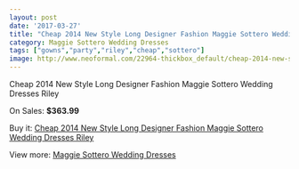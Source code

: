 ```yaml
---
layout: post
date: '2017-03-27'
title: "Cheap 2014 New Style Long Designer Fashion Maggie Sottero Wedding Dresses Riley"
category: Maggie Sottero Wedding Dresses
tags: ["gowns","party","riley","cheap","sottero"]
image: http://www.neoformal.com/22964-thickbox_default/cheap-2014-new-style-long-designer-fashion-maggie-sottero-wedding-dresses-riley.jpg
---
```

Cheap 2014 New Style Long Designer Fashion Maggie Sottero Wedding Dresses Riley

On Sales: **$363.99**
<a href="https://www.neoformal.com/en/maggie-sottero-wedding-dresses-2014/7649-cheap-2014-new-style-long-designer-fashion-maggie-sottero-wedding-dresses-riley.html"><amp-img layout="responsive" width="600" height="600" src="//www.neoformal.com/22964-thickbox_default/cheap-2014-new-style-long-designer-fashion-maggie-sottero-wedding-dresses-riley.jpg" alt="Cheap 2014 New Style Long Designer Fashion Maggie Sottero Wedding Dresses Riley 0" /></a>
<a href="https://www.neoformal.com/en/maggie-sottero-wedding-dresses-2014/7649-cheap-2014-new-style-long-designer-fashion-maggie-sottero-wedding-dresses-riley.html"><amp-img layout="responsive" width="600" height="600" src="//www.neoformal.com/22966-thickbox_default/cheap-2014-new-style-long-designer-fashion-maggie-sottero-wedding-dresses-riley.jpg" alt="Cheap 2014 New Style Long Designer Fashion Maggie Sottero Wedding Dresses Riley 1" /></a>
<a href="https://www.neoformal.com/en/maggie-sottero-wedding-dresses-2014/7649-cheap-2014-new-style-long-designer-fashion-maggie-sottero-wedding-dresses-riley.html"><amp-img layout="responsive" width="600" height="600" src="//www.neoformal.com/22965-thickbox_default/cheap-2014-new-style-long-designer-fashion-maggie-sottero-wedding-dresses-riley.jpg" alt="Cheap 2014 New Style Long Designer Fashion Maggie Sottero Wedding Dresses Riley 2" /></a>

Buy it: [Cheap 2014 New Style Long Designer Fashion Maggie Sottero Wedding Dresses Riley](https://www.neoformal.com/en/maggie-sottero-wedding-dresses-2014/7649-cheap-2014-new-style-long-designer-fashion-maggie-sottero-wedding-dresses-riley.html "Cheap 2014 New Style Long Designer Fashion Maggie Sottero Wedding Dresses Riley")

View more: [Maggie Sottero Wedding Dresses](https://www.neoformal.com/en/123-maggie-sottero-wedding-dresses-2014 "Maggie Sottero Wedding Dresses")